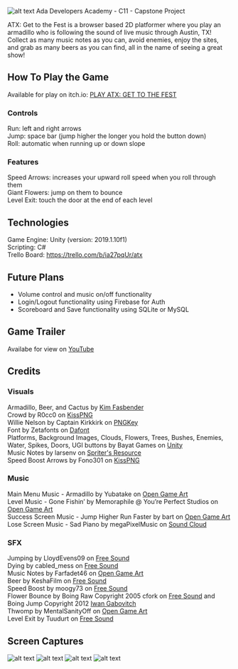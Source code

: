 ![alt text](https://i.ibb.co/kDCMV2z/Screen-Shot-2019-07-31-at-9-48-57-PM.jpg "ATX: Get to the Fest Banner")
Ada Developers Academy - C11 - Capstone Project

ATX: Get to the Fest is a browser based 2D platformer where you play an armadillo who is following the sound of live music through Austin, TX! Collect as many music notes as you can, avoid enemies, enjoy the sites, and grab as many beers as you can find, all in the name of seeing a great show! 

## How To Play the Game
Available for play on itch.io: [PLAY ATX: GET TO THE FEST](https://kfasbender.itch.io/atx-get-to-the-fest)

### Controls  
Run: left and right arrows<br>
Jump: space bar (jump higher the longer you hold the button down)<br>
Roll: automatic when running up or down slope<br>

### Features  
Speed Arrows: increases your upward roll speed when you roll through them<br>
Giant Flowers: jump on them to bounce<br>
Level Exit: touch the door at the end of each level<br>

## Technologies
Game Engine: Unity (version: 2019.1.10f1)<br>
Scripting: C#<br>
Trello Board: https://trello.com/b/ia27pqUr/atx<br>

## Future Plans
* Volume control and music on/off functionality
* Login/Logout functionality using Firebase for Auth
* Scoreboard and Save functionality using SQLite or MySQL

## Game Trailer
Availabe for view on [YouTube](https://youtu.be/RtQDacMSdbI)

## Credits
### Visuals
Armadillo, Beer, and Cactus by [Kim Fasbender](https://github.com/Kimberly-Fasbender)<br> 
Crowd by R0cc0 on [KissPNG](https://www.kisspng.com/png-extended-family-child-clip-art-cartoon-crowd-1336651/)<br>
Willie Nelson by Captain Kirkkirk on [PNGKey](https://www.pngkey.com/detail/u2w7o0o0q8r5w7a9_captain-kirkkirk-press-release-attachment-press-release-willie/)<br>
Font by Zetafonts on [Dafont](https://www.dafont.com/bubbleboddy-neue.font)<br>
Platforms, Background Images, Clouds, Flowers, Trees, Bushes, Enemies, Water, Spikes, Doors, UGI buttons by Bayat Games on [Unity](https://assetstore.unity.com/packages/2d/environments/free-platform-game-assets-85838)<br>
Music Notes by larsenv on [Spriter's Resource](https://www.spriters-resource.com/wii/wiimusic/sheet/78547/)<br>
Speed Boost Arrows by Fono301 on [KissPNG](https://www.kisspng.com/png-line-triangle-technology-clip-art-sprite-arrow-4853581/)<br>

### Music
Main Menu Music - Armadillo by Yubatake on [Open Game Art](https://opengameart.org/content/armadillo)<br>
Level Music - Gone Fishin’ by Memoraphile @ You’re Perfect Studios on [Open Game Art](https://opengameart.org/content/gone-fishin)<br>
Success Screen Music - Jump Higher Run Faster by bart on [Open Game Art](https://opengameart.org/content/jump-higher-run-faster-jump-run-miniboss-mix)<br>
Lose Screen Music - Sad Piano by megaPixelMusic on [Sound Cloud](https://soundcloud.com/megapixelmusic)<br>

### SFX
Jumping by LloydEvens09 on [Free Sound](https://freesound.org/people/LloydEvans09/sounds/187025/)<br>
Dying by cabled_mess on [Free Sound](https://freesound.org/people/cabled_mess/sounds/371451/)<br>
Music Notes by Farfadet46 on [Open Game Art](https://opengameart.org/content/bubbles-pop)<br>
Beer by KeshaFilm on [Free Sound](https://freesound.org/people/KeshaFilm/sounds/471834/)<br>
Speed Boost by moogy73 on [Free Sound](https://freesound.org/people/moogy73/sounds/425695/)<br>
Flower Bounce by Boing Raw Copyright 2005 cfork on [Free Sound](http://freesound.org/people/cfork/) and Boing Jump Copyright 2012 [Iwan Gabovitch](http://qubodup.net)<br>
Thwomp by MentalSanityOff on [Open Game Art](https://opengameart.org/content/jump-landing-sound)<br>
Level Exit by Tuudurt on [Free Sound](https://freesound.org/people/Tuudurt/sounds/258142/)<br>

## Screen Captures
![alt text](https://i.ibb.co/3MkzPVq/Screen-Shot-2019-08-07-at-6-29-59-PM.png "ATX: Spikes and Music Notes Screen Capture")
![alt text](https://i.ibb.co/8dZt7CD/Screen-Shot-2019-11-10-at-4-00-28-PM.png "ATX: Thwomp Screen Capture")
![alt text](https://i.ibb.co/Gdqt1h9/Screen-Shot-2019-11-10-at-4-08-34-PM.png "ATX: Jumping Between Enemies")
![alt text](https://i.ibb.co/Sx5v1Js/Screen-Shot-2019-11-10-at-4-03-10-PM.png "ATX: Death Scene Screen Capture")
